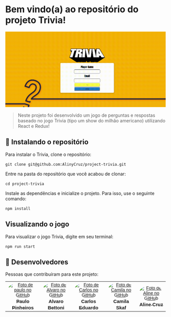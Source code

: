 # Bem vindo(a) ao repositório do projeto Trivia!

<img src="./src/amostra.gif" alt="gif-trivia">

<br/>

> Neste projeto foi desenvolvido um jogo de perguntas e respostas baseado no jogo Trivia (tipo um show do milhão americano) utilizando React e Redux!


## 🚀 Instalando o repositório

Para instalar o Trivia, clone o repositório:
```
git clone git@github.com:AlinyCruz/project-trivia.git
```
Entre na pasta do repositório que você acabou de clonar:
```
cd project-trivia
```

Instale as dependências e inicialize o projeto. Para isso, use o seguinte comando:
```
npm install
```

## Visualizando o jogo

Para visualizar o jogo Trivia, digite em seu terminal:

```
npm run start  
```

## 🤝 Desenvolvedores

Pessoas que contribuíram para este projeto:

<table>
  <tr>
    <td align="center" style="font-family: Franklin Gothic Medium, sans-serif;">
      <a href="https://github.com/Pinheirop">
        <img src="https://avatars.githubusercontent.com/u/109099844?v=4" width="100px;" alt="Foto de paulo no GitHub" style="border-radius:50%;"/><br>
        <sub>
          <b style="font-size:15px;">
            Paulo Pinheiros</b>
        </sub>
      </a>
    </td>
    <td align="center" style="font-family: Franklin Gothic Medium, sans-serif;">
      <a href="https://github.com/Alvaro-Bettoni">
        <img src="https://avatars.githubusercontent.com/u/80923598?v=4" width="180px;" alt="Foto de Alvaro no GitHub" style="border-radius:50%;"/><br>
        <sub>
          <b style="font-size:15px;">Alvaro Bettoni</b>
        </sub>
      </a>
    </td>
    <td align="center" style="font-family: Franklin Gothic Medium, sans-serif;">
      <a href="https://github.com/carlosedaraujo">
        <img src="https://avatars.githubusercontent.com/u/111544266?v=4" width="100px;" alt="Foto de Carlos no GitHub" style="border-radius:50%;"/><br>
        <sub>
          <b style="font-size:15px;">
            Carlos Eduardo</b>
        </sub>
      </a>
    </td>
    <td align="center" style="font-family: Franklin Gothic Medium, sans-serif;">
      <a href="https://github.com/camilaskaf">
        <img src="https://avatars.githubusercontent.com/u/113205359?v=4" width="180px;" alt="Foto de Camila no GitHub" style="border-radius:50%;"/><br>
        <sub>
          <b style="font-size:15px;">Camila Skaf</b>
        </sub>
      </a>
    </td>
    <td align="center" style="font-family: Franklin Gothic Medium, sans-serif;">
      <a href="https://github.com/AlinyCruz">
        <img src="https://avatars.githubusercontent.com/u/108740455?v=4" width="300px;" alt="Foto de Aline no GitHub" style="border-radius:50%;"/><br>
        <sub>
          <b style="font-size:15px;">
            Aline Cruz</b>
        </sub>
      </a>
    </td>
  </tr>
</table>